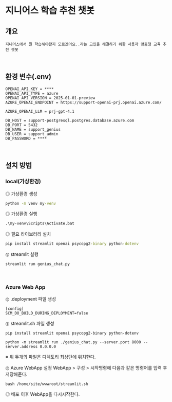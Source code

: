 # 지니어스 학습 추천 챗봇

## 개요
    지니어스에서 뭘 학습해야할지 모르겠어요..라는 고민을 해결하기 위한 사용자 맞춤형 교육 추천 챗봇
<br>

## 환경 변수(.env)
    OPENAI_API_KEY = ****
    OPENAI_API_TYPE = azure
    OPENAI_API_VERSION = 2025-01-01-preview
    AZURE_OPENAI_ENDPOINT = https://support-openai-prj.openai.azure.com/

    AZURE_OPENAI_LLM = prj-gpt-4.1

    DB_HOST = support-postgresql.postgres.database.azure.com
    DB_PORT = 5432
    DB_NAME = support_genius
    DB_USER = support_admin
    DB_PASSWORD = **** 
<br>

## 설치 방법
### local(가상환경)
◎ 가상환경 생성
```cmd
python -m venv my-venv
```

◎ 가상환경 실행
```cmd
.\my-venv\Scripts\Activate.bat
```

◎ 필요 라이브러리 설치
```cmd
pip install streamlit openai psycopg2-binary python-dotenv
```

◎ streamlit 실행
```cmd
streamlit run genius_chat.py
```

<br>

### Azure Web App
◎ .deployment 파일 생성
```
[config]
SCM_DO_BUILD_DURING_DEPLOYMENT=false
```
◎ streamlit.sh 파일 생성
```shell
pip install streamlit openai psycopg2-binary python-dotenv 

python -m streamlit run ./genius_chat.py --server.port 8000 --server.address 0.0.0.0
```
※ 위 두개의 파일은 디렉토리 최상단에 위치한다.

◎ Azure WebApp 설정
    WebApp > 구성 > 시작명령에 다음과 같은 명령어를 입력 후 저장해준다.
```
bash /home/site/wwwroot/streamlit.sh
```

◎ 배포 이후 WebApp을 다시시작한다.